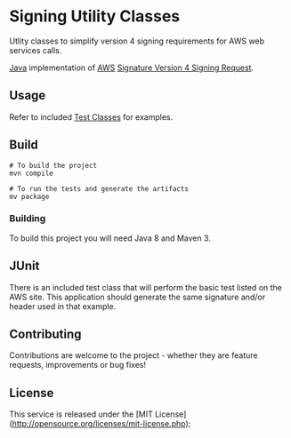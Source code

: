 # Signing Utility Classes

Utlity classes to simplify version 4 signing requirements for AWS web services calls.

[Java](https://www.oracle.com/java/) implementation of [AWS](https://aws.amazon.com) [Signature Version 4 Signing Request](http://docs.aws.amazon.com/general/latest/gr/sigv4_signing.html).

## Usage

Refer to included [Test Classes](https://github.com/boomiutils/BoomiUtility/tree/master/src/test/java/com/boomi) for examples.

## Build

```
# To build the project
mvn compile

# To run the tests and generate the artifacts
mv package
```

### Building

To build this project you will need Java 8 and Maven 3.

## JUnit

There is an included test class that will perform the basic test listed on the AWS site. This application should generate the same signature and/or header used in that example.

## Contributing

Contributions are welcome to the project - whether they are feature requests, improvements or bug fixes!

## License

This service is released under the [MIT License] (http://opensource.org/licenses/mit-license.php);
